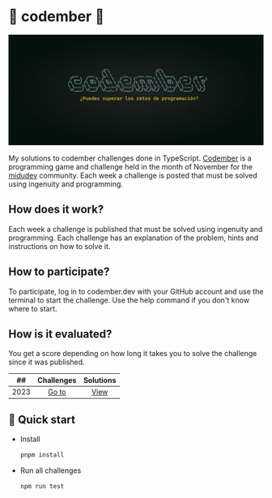 # 🎄 codember 🌲

![cover](/public/images/codember.webp)

My solutions to codember challenges done in TypeScript. [Codember](https://codember.dev/) is a programming game and challenge held in the month of November for the [midudev](https://midu.dev/) community. Each week a challenge is posted that must be solved using ingenuity and programming.

## How does it work?

Each week a challenge is published that must be solved using ingenuity and programming. Each challenge has an explanation of the problem, hints and instructions on how to solve it.

## How to participate?

To participate, log in to codember.dev with your GitHub account and use the terminal to start the challenge. Use the help command if you don't know where to start.

## How is it evaluated?

You get a score depending on how long it takes you to solve the challenge since it was published.

| ##    |                               Challenges                              |                              Solutions                               |
| :---: |:---------------------------------------------------------------------:|:--------------------------------------------------------------------:|
|  2023   | [Go to](https://codember.dev/)                                       |   [View](https://github.com/AlecANL/codember/tree/main/src/2023)     |

## 🚀 Quick start

- Install

  ```bash
  pnpm install
  ```

- Run all challenges

  ```bash
  npm run test
  ```
